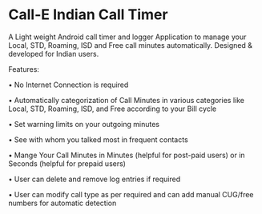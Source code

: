# Call-E Indian Call Timer
A Light weight Android call timer and logger Application to manage your Local, STD, Roaming, ISD and Free call minutes automatically. 
Designed & developed for Indian users.

Features:

•	No Internet Connection is required

•	Automatically categorization of Call Minutes in various categories like Local, STD, Roaming, ISD, and Free according to your Bill cycle

•	Set warning limits on your outgoing minutes

•	See with whom you talked most in frequent contacts

•	Mange Your Call Minutes in Minutes (helpful for post-paid users) or in Seconds (helpful for prepaid users)

•	User can delete and remove log entries if required

•	User can modify call type as per required and can add manual CUG/free numbers for automatic detection
